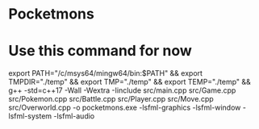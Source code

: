 # Pocketmons

# Use this command for now
export PATH="/c/msys64/mingw64/bin:$PATH" && export TMPDIR="./temp" && export TMP="./temp" && export TEMP="./temp" && g++ -std=c++17 -Wall -Wextra -Iinclude src/main.cpp src/Game.cpp src/Pokemon.cpp src/Battle.cpp src/Player.cpp src/Move.cpp src/Overworld.cpp -o pocketmons.exe -lsfml-graphics -lsfml-window -lsfml-system -lsfml-audio